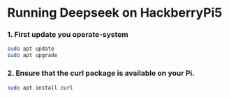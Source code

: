 # Running Deepseek on HackberryPi5  

### 1. First update you operate-system  
```sh
sudo apt update
sudo apt upgrade
```

### 2.  Ensure that the curl package is available on your Pi.  
```sh
sudo apt install curl
```

